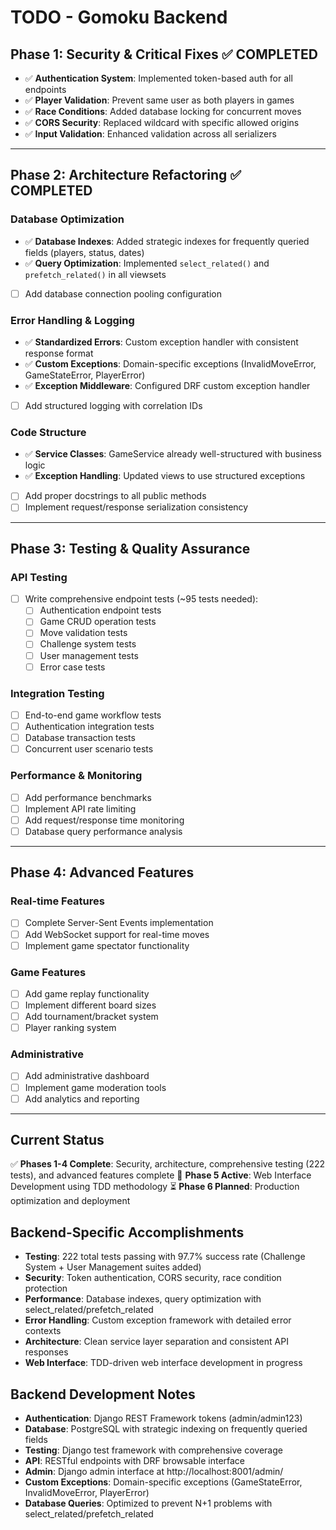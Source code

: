 # TODO - Gomoku Backend

## Phase 1: Security & Critical Fixes ✅ COMPLETED
- ✅ **Authentication System**: Implemented token-based auth for all endpoints
- ✅ **Player Validation**: Prevent same user as both players in games
- ✅ **Race Conditions**: Added database locking for concurrent moves
- ✅ **CORS Security**: Replaced wildcard with specific allowed origins
- ✅ **Input Validation**: Enhanced validation across all serializers

---

## Phase 2: Architecture Refactoring ✅ COMPLETED

### Database Optimization
- ✅ **Database Indexes**: Added strategic indexes for frequently queried fields (players, status, dates)
- ✅ **Query Optimization**: Implemented `select_related()` and `prefetch_related()` in all viewsets
- [ ] Add database connection pooling configuration

### Error Handling & Logging
- ✅ **Standardized Errors**: Custom exception handler with consistent response format
- ✅ **Custom Exceptions**: Domain-specific exceptions (InvalidMoveError, GameStateError, PlayerError)
- ✅ **Exception Middleware**: Configured DRF custom exception handler
- [ ] Add structured logging with correlation IDs

### Code Structure
- ✅ **Service Classes**: GameService already well-structured with business logic
- ✅ **Exception Handling**: Updated views to use structured exceptions
- [ ] Add proper docstrings to all public methods
- [ ] Implement request/response serialization consistency

---

## Phase 3: Testing & Quality Assurance

### API Testing
- [ ] Write comprehensive endpoint tests (~95 tests needed):
  - [ ] Authentication endpoint tests
  - [ ] Game CRUD operation tests
  - [ ] Move validation tests
  - [ ] Challenge system tests
  - [ ] User management tests
  - [ ] Error case tests

### Integration Testing
- [ ] End-to-end game workflow tests
- [ ] Authentication integration tests
- [ ] Database transaction tests
- [ ] Concurrent user scenario tests

### Performance & Monitoring
- [ ] Add performance benchmarks
- [ ] Implement API rate limiting
- [ ] Add request/response time monitoring
- [ ] Database query performance analysis

---

## Phase 4: Advanced Features

### Real-time Features
- [ ] Complete Server-Sent Events implementation
- [ ] Add WebSocket support for real-time moves
- [ ] Implement game spectator functionality

### Game Features
- [ ] Add game replay functionality
- [ ] Implement different board sizes
- [ ] Add tournament/bracket system
- [ ] Player ranking system

### Administrative
- [ ] Add administrative dashboard
- [ ] Implement game moderation tools
- [ ] Add analytics and reporting

---

## Current Status
✅ **Phases 1-4 Complete**: Security, architecture, comprehensive testing (222 tests), and advanced features complete
🔄 **Phase 5 Active**: Web Interface Development using TDD methodology
⏳ **Phase 6 Planned**: Production optimization and deployment

## Backend-Specific Accomplishments
- **Testing**: 222 total tests passing with 97.7% success rate (Challenge System + User Management suites added)
- **Security**: Token authentication, CORS security, race condition protection  
- **Performance**: Database indexes, query optimization with select_related/prefetch_related
- **Error Handling**: Custom exception framework with detailed error contexts
- **Architecture**: Clean service layer separation and consistent API responses
- **Web Interface**: TDD-driven web interface development in progress

## Backend Development Notes
- **Authentication**: Django REST Framework tokens (admin/admin123)
- **Database**: PostgreSQL with strategic indexing on frequently queried fields
- **Testing**: Django test framework with comprehensive coverage
- **API**: RESTful endpoints with DRF browsable interface
- **Admin**: Django admin interface at http://localhost:8001/admin/
- **Custom Exceptions**: Domain-specific exceptions (GameStateError, InvalidMoveError, PlayerError)
- **Database Queries**: Optimized to prevent N+1 problems with select_related/prefetch_related